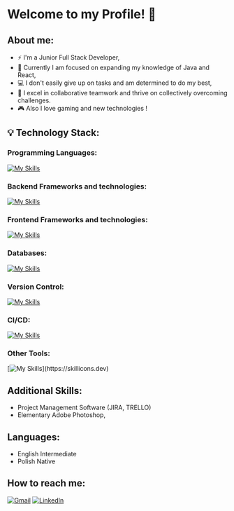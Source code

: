 # Welcome to my Profile! 👋

## About me:

- ⚡ I'm a Junior Full Stack Developer,
- 🧠 Currently I am focused on expanding my knowledge of Java and React,
- 💻 I don't easily give up on tasks and am determined to do my best,
- 🤝 I excel in collaborative teamwork and thrive on collectively overcoming challenges.
- 🎮 Also I love gaming and new technologies !



## 💡 Technology Stack:
### Programming Languages:

[![My Skills](https://skillicons.dev/icons?i=js,java)](https://skillicons.dev)


### Backend Frameworks and technologies:

[![My Skills](https://skillicons.dev/icons?i=spring,hibernate,maven)](https://skillicons.dev)

### Frontend Frameworks and technologies:

[![My Skills](https://skillicons.dev/icons?i=html,css,react,express,js)](https://skillicons.dev)


### Databases:


[![My Skills](https://skillicons.dev/icons?i=postgres,mongodb,sqlite,mysql)](https://skillicons.dev)

### Version Control:

[![My Skills](https://skillicons.dev/icons?i=git,github)](https://skillicons.dev)

### CI/CD:

[![My Skills](https://skillicons.dev/icons?i=docker)](https://skillicons.dev)

### Other Tools:

[![My Skills](https://skillicons.dev/icons?i=postman,)](https://skillicons.dev)

## Additional Skills:

- Project Management Software (JIRA, TRELLO)
- Elementary Adobe Photoshop,

## Languages:
- English Intermediate
- Polish  Native


## How to reach me:
[![Gmail](https://img.shields.io/badge/Gmail-D14836?style=for-the-badge&logo=gmail&logoColor=white)](mailto:sebastian.kostrz02@gmail.com)
[![LinkedIn](https://img.shields.io/badge/linkedin-%230077B5.svg?style=for-the-badge&logo=linkedin&logoColor=white)](https://www.linkedin.com/in/sebastian-kostrz)

